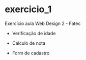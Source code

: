 # exercicio_1
Exercício aula Web Design 2 - Fatec

* Verificação de idade

* Calculo de nota

* Form de cadastro
